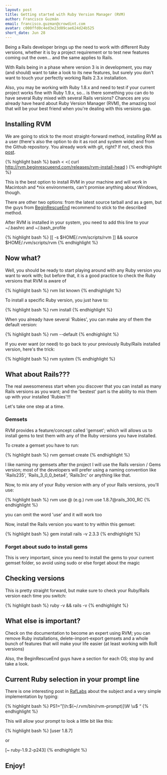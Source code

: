 ```yaml
---
layout: post
title: Getting started with Ruby Version Manager (RVM)
author: Francisco Guzmán
email: francisco.guzman@crowdint.com
avatar: c000ffd0c4ed3e23d09cae624d24b525
short_date: Jun 28
---
```


Being a Rails developer brings up the need to work with different Ruby versions, whether it is by a project requirement or to test new features coming out the oven... and the same applies to Rails.

With Rails being in a phase where version 3 is in development, you may (and should) want to take a look to its new features, but surely you don't want to touch your perfectly working Rails 2.3.x installation.

Also, you may be working with Ruby 1.8.x and need to test if your current project works fine with Ruby 1.9.x, so... is there something you can do to have several Ruby mixed with several Rails versions? Chances are you already have heard about Ruby Version Manager (RVM), the amazing tool that will be your best friend when you're dealing with this versions gap.

## Installing RVM

We are going to stick to the most straight-forward method, installing RVM as a user (there's also the option to do it as root and system wide) and from the Github repository. You already work with git, right? If not, check this [post](http://blog.crowdint.com/2010-07-11-git-initial-configuration.markdown).

{% highlight bash %}
bash < <( curl http://rvm.beginrescueend.com/releases/rvm-install-head )
{% endhighlight %}

This is the best option to install RVM in your machine and will work in Macintosh and *nix environments, can't promise anything about Windows, though.

There are other two options: from the latest source tarball and as a gem, but the guys from [BeginRescueEnd](http://rvm.beginrescueend.com/rvm/install/) recommend to stick to the described method.

After RVM is installed in your system, you need to add this line to your ~/.bashrc and ~/.bash_profile

{% highlight bash %}
[[ -s $HOME/.rvm/scripts/rvm ]] && source $HOME/.rvm/scripts/rvm
{% endhighlight %}

## Now what?

Well, you should be ready to start playing around with any Ruby version you want to work with; but before that, it is a good practice to check the Ruby versions that RVM is aware of 

{% highlight bash %}
rvm list known
{% endhighlight %}

To install a specific Ruby version, you just have to:

{% highlight bash %}
rvm install <ruby version>
{% endhighlight %}

When you already have several 'Rubies', you can make any of them the default version:

{% highlight bash %}
rvm --default <ruby version>
{% endhighlight %}

If you ever want (or need) to go back to your previously Ruby/Rails installed version, here's the trick:

{% highlight bash %}
rvm system
{% endhighlight %}

## What about Rails???

The real awesomeness start when you discover that you can install as many Rails versions as you want; and the 'bestest' part is the ability to mix them up with your installed 'Rubies'!!!

Let's take one step at a time.

### Gemsets

RVM provides a feature/concept called 'gemset'; which will allows us to install gems to test them with any of the Ruby versions you have installed.

To create a gemset you have to run:

{% highlight bash %}
rvm gemset create <name for your gemset>
{% endhighlight %}

I like naming my gemsets after the project I will use the Rails version / Gems version; most of the developers will prefer using a naming convention like 'Rails235', 'Rails_3_0_0_beta4', 'Rails3rc' or anything like that.

Now, to mix any of your Ruby version with any of your Rails versions, you'll use:

{% highlight bash %}
rvm use <ruby version>@<gemset name> (e.g.) rvm use 1.8.7@rails_300_RC
{% endhighlight %}

you can omit the word 'use' and it will work too

Now, install the Rails version you want to try within this gemset:

{% highlight bash %}
gem install rails -v 2.3.3
{% endhighlight %}

### Forget about sudo to install gems

This is very important, since you need to install the gems to your current gemset folder, so avoid using sudo or else forget about the magic

## Checking versions

This is pretty straight forward, but make sure to check your Ruby/Rails version each time you switch:

{% highlight bash %}
ruby -v && rails -v
{% endhighlight %}

## What else is important?

Check on the documentation to become an expert using RVM; you can remove Ruby installations, delete-import-export gemsets and a whole bunch of features that will make your life easier (at least working with RoR versions)

Also, the BeginRescueEnd guys have a section for each OS; stop by and take a look.

## Current Ruby selection in your prompt line

There is one interesting post in [RafLabs](http://raflabs.com/blogs/silence-is-foo/2010/07/25/setting-your-terminal-title-to-include-your-current-ruby-version/#comments) about the subject and a very simple implementation by typing:

{% highlight bash %}
PS1=”[\h:\$(~/.rvm/bin/rvm-prompt)]\W \u\$ “
{% endhighlight %}

This will allow your prompt to look a little bit like this:

{% highlight bash %}
[user 1.8.7]

or

[~ ruby-1.9.2-p243]
{% endhighlight %}

## Enjoy!
